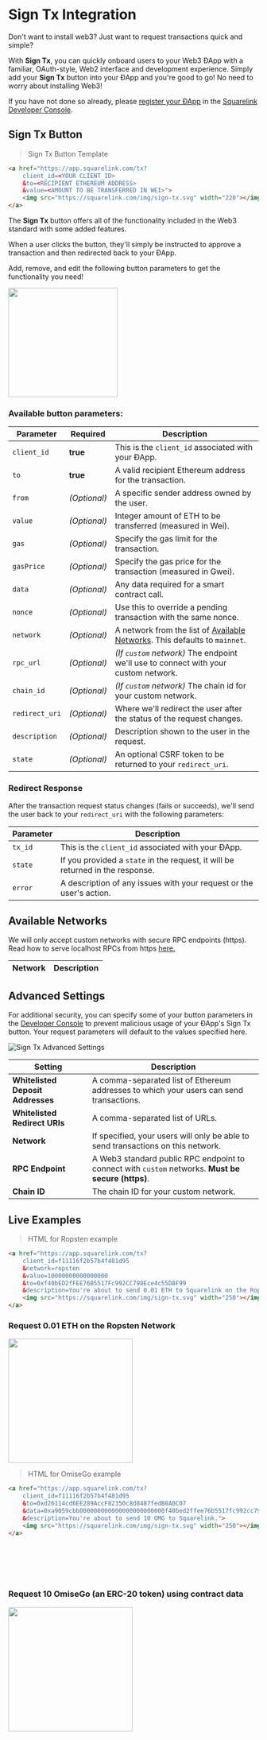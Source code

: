 
# **Sign Tx** Integration

Don't want to install web3? Just want to request transactions quick and simple?

With **Sign Tx**, you can quickly onboard users to your Web3 ÐApp with a familiar, OAuth-style, Web2 interface and development experience. Simply add your **Sign Tx** button into your ÐApp and you're good to go! No need to worry about installing Web3!

If you have not done so already, please [register your ÐApp](#getting-started) in the [Squarelink Developer Console](https://dev.squarelink.com).

## **Sign Tx** Button

> Sign Tx Button Template

```html
<a href="https://app.squarelink.com/tx?
	client_id=<YOUR CLIENT_ID>
	&to=<RECIPIENT ETHEREUM ADDRESS>
	&value=<AMOUNT TO BE TRANSFERRED IN WEI>">
    <img src="https://squarelink.com/img/sign-tx.svg" width="220"></img>
</a>
```

The **Sign Tx** button offers all of the functionality included in the Web3 standard with some added features.

When a user clicks the button, they'll simply be instructed to approve a transaction and then redirected back to your ÐApp.

Add, remove, and edit the following button parameters to get the functionality you need!

<a href="#live-examples">
    <img src="https://squarelink.com/img/sign-tx.svg" width="220"></img>
</a>

### Available button parameters:

Parameter | Required | Description
--------- | ------- | -----------
`client_id` | **true** | This is the `client_id` associated with your ÐApp.
`to` | **true** | A valid recipient Ethereum address for the transaction.
`from` | *(Optional)* | A specific sender address owned by the user.
`value` | *(Optional)* | Integer amount of ETH to be transferred (measured in Wei).
`gas` | *(Optional)* | Specify the gas limit for the transaction.
`gasPrice` | *(Optional)* | Specify the gas price for the transaction (measured in Gwei).
`data` | *(Optional)* | Any data required for a smart contract call.
`nonce` | *(Optional)* | Use this to override a pending transaction with the same nonce.
`network` | *(Optional)* | A network from the list of [Available Networks](#available-networks). This defaults to `mainnet`.
`rpc_url` | *(Optional)* | *(If `custom` network)* The endpoint we'll use to connect with your custom network.
`chain_id` | *(Optional)* | *(If `custom` network)* The chain id for your custom network.
`redirect_uri` | *(Optional)* | Where we'll redirect the user after the status of the request changes.
`description` | *(Optional)* | Description shown to the user in the request.
`state` | *(Optional)* | An optional CSRF token to be returned to your `redirect_uri`.

### Redirect Response

After the transaction request status changes (fails or succeeds), we'll send the user back to your `redirect_uri` with the following parameters:

Parameter | Description
--------- | -------
`tx_id` | This is the `client_id` associated with your ÐApp.
`state` | If you provided a `state` in the request, it will be returned in the response.
`error` | A description of any issues with your request or the user's action.

## Available Networks

<aside class="warning">
We will only accept custom networks with secure RPC endpoints (https). Read how to serve localhost RPCs from https
<a href="https://medium.freecodecamp.org/how-to-get-https-working-on-your-local-development-environment-in-5-minutes-7af615770eec">here.</a>
</aside>

<table>
	<thead>
		<tr>
			<th>Network</th>
			<th>Description</th>
		</tr>
	</thead>
	<tbody id="network-list">
	</tbody>
</table>

## Advanced Settings

For additional security, you can specify some of your button parameters in the [Developer Console](https://dev.squarelink.com) to prevent malicious usage of your ÐApp's Sign Tx button. Your request parameters will default to the values specified here.

![Sign Tx Advanced Settings](images/signtx-settings.png)

Setting | Description
--------- | -------
**Whitelisted Deposit Addresses** | A comma-separated list of Ethereum addresses to which your users can send transactions.
**Whitelisted Redirect URIs** | A comma-separated list of URLs.
**Network** | If specified, your users will only be able to send transactions on this network.
**RPC Endpoint** | A Web3 standard public RPC endpoint to connect with `custom` networks. **Must be secure (https)**.
**Chain ID** | The chain ID for your custom network.


## Live Examples

> HTML for Ropsten example

```html
<a href="https://app.squarelink.com/tx?
	client_id=f11116f2b57b4f481d95
	&network=ropsten
	&value=10000000000000000
	&to=0xf40bED2fFEE76B5517Fc992CC798Ece4c55D8F99
	&description=You're about to send 0.01 ETH to Squarelink on the Ropsten Network">
    <img src="https://squarelink.com/img/sign-tx.svg" width="250"></img>
</a>
```
### Request 0.01 ETH on the Ropsten Network

<a href="https://app.squarelink.com/tx?client_id=f11116f2b57b4f481d95&network=ropsten&value=10000000000000000&to=0xf40bED2fFEE76B5517Fc992CC798Ece4c55D8F99&description=You're about to send 0.01 ETH to Squarelink on the Ropsten Network">
    <img src="https://squarelink.com/img/sign-tx.svg" width="250"></img>
</a>

> HTML for OmiseGo example

```html
<a href="https://app.squarelink.com/tx?
	client_id=f11116f2b57b4f481d95
	&to=0xd26114cd6EE289AccF82350c8d8487fedB8A0C07
	&data=0xa9059cbb000000000000000000000000f40bed2ffee76b5517fc992cc798ece4c55d8f990000000000000000000000000000000000000000000000008ac7230489e80000
	&description=You're about to send 10 OMG to Squarelink.">
    <img src="https://squarelink.com/img/sign-tx.svg" width="250"></img>
</a>
```
<br><br><br><br>

### Request 10 OmiseGo (an ERC-20 token) using contract data

<a href="https://app.squarelink.com/tx?client_id=f11116f2b57b4f481d95&to=0xd26114cd6EE289AccF82350c8d8487fedB8A0C07&data=0xa9059cbb000000000000000000000000f40bed2ffee76b5517fc992cc798ece4c55d8f990000000000000000000000000000000000000000000000008ac7230489e80000&description=You're about to send 10 OMG to Squarelink.">
    <img src="https://squarelink.com/img/sign-tx.svg" width="250"></img>
</a>
